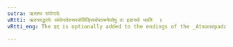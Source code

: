 ```yaml
---
sutra: ऋतश्च संयोगादेः
vRtti: ऋदन्ताद्धातोः संयोगादेरुत्तरयोर्लिङ्सिचोरात्मनेपदेषु वा इडागमो भवति  ॥
vRtti_eng: The इट् is optionally added to the endings of the _Atmanepada_ Benedictive and S-Aorist, after a root, which ends in short ऋ, which is preceded by a conjunct consonant.

---
```

